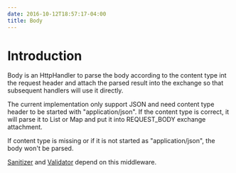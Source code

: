 ```yaml
---
date: 2016-10-12T18:57:17-04:00
title: Body
---
```


# Introduction

Body is an HttpHandler to parse the body according to the content type int the 
request header and attach the parsed result into the exchange so that subsequent 
handlers will use it directly. 

The current implementation only support JSON and need content type header to be
started with "application/json". If the content type is correct, it will parse it
to List or Map and put it into REQUEST_BODY exchange attachment.

If content type is missing or if it is not started as "application/json", the body
won't be parsed.

[Sanitizer](https://networknt.github.io/light-java/middleware/sanitizer/)
and [Validator](https://networknt.github.io/light-java/middleware/validator/)
depend on this middleware.
